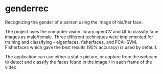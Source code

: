 genderrec
=========

Recognizing the gender of a person using the image of his/her face.

The project uses the computer vision library openCV and Qt to classify face images as male/female. Three different techniques were implemented for training and classifying - eigenfaces, fisherfaces, and PCA+SVM. Fisherfaces which gave the best results (95% accuracy) is used by default.

The application can use either a static picture, or capture from the webcam to detect and classify the faces found in the image / in each frame of the video.
